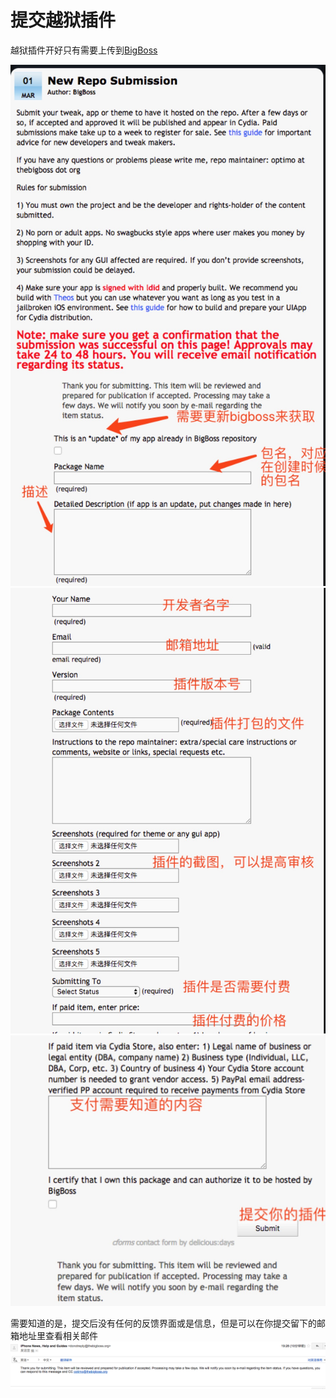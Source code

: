 # 提交越狱插件
越狱插件开好只有需要上传到[BigBoss](http://thebigboss.org/hosting-repository-cydia/submit-your-app#usermessage2a)

![](b1.jpeg)
![](b2.jpeg)
![](b3.jpeg)

需要知道的是，提交后没有任何的反馈界面或是信息，但是可以在你提交留下的邮箱地址里查看相关邮件
![](mail.png)

